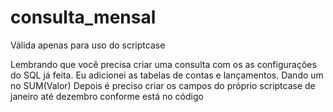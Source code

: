 # consulta_mensal
Válida apenas para uso do scriptcase


Lembrando que você precisa criar uma consulta com os as configurações do SQL já feita.
Eu adicionei as tabelas de contas e lançamentos. Dando um no SUM(Valor)
Depois é preciso criar os campos do próprio scriptcase de janeiro até dezembro conforme está no código
